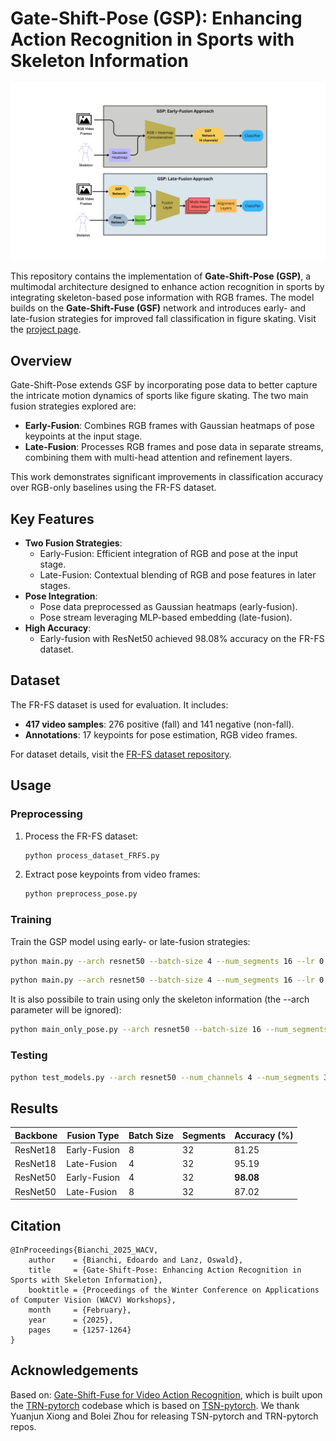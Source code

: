 
# Gate-Shift-Pose (GSP): Enhancing Action Recognition in Sports with Skeleton Information

![GSP Architecture](./img/GSF-Pose.png)

This repository contains the implementation of **Gate-Shift-Pose (GSP)**, a multimodal architecture designed to enhance action recognition in sports by integrating skeleton-based pose information with RGB frames. The model builds on the **Gate-Shift-Fuse (GSF)** network and introduces early- and late-fusion strategies for improved fall classification in figure skating. Visit the [project page](https://edowhite.github.io/Gate-Shift-Pose).

## Overview

Gate-Shift-Pose extends GSF by incorporating pose data to better capture the intricate motion dynamics of sports like figure skating. The two main fusion strategies explored are:

- **Early-Fusion**: Combines RGB frames with Gaussian heatmaps of pose keypoints at the input stage.
- **Late-Fusion**: Processes RGB frames and pose data in separate streams, combining them with multi-head attention and refinement layers.

This work demonstrates significant improvements in classification accuracy over RGB-only baselines using the FR-FS dataset.

## Key Features

- **Two Fusion Strategies**:
  - Early-Fusion: Efficient integration of RGB and pose at the input stage.
  - Late-Fusion: Contextual blending of RGB and pose features in later stages.
- **Pose Integration**:
  - Pose data preprocessed as Gaussian heatmaps (early-fusion).
  - Pose stream leveraging MLP-based embedding (late-fusion).
- **High Accuracy**:
  - Early-fusion with ResNet50 achieved 98.08% accuracy on the FR-FS dataset.

## Dataset

The FR-FS dataset is used for evaluation. It includes:

- **417 video samples**: 276 positive (fall) and 141 negative (non-fall).
- **Annotations**: 17 keypoints for pose estimation, RGB video frames.

For dataset details, visit the [FR-FS dataset repository](https://github.com/Shunli-Wang/TSA-Net).

## Usage

### Preprocessing

1. Process the FR-FS dataset:
   ```bash
   python process_dataset_FRFS.py
   ```

2. Extract pose keypoints from video frames:
   ```bash
   python preprocess_pose.py
   ```

### Training

Train the GSP model using early- or late-fusion strategies:
```bash
python main.py --arch resnet50 --batch-size 4 --num_segments 16 --lr 0.01 --epochs 120 --dropout 0.5 --weight-decay 5e-4 --warmup 10  --early_fusion_poses --num_channels 4 --gsf --gsf_ch_ratio 100 --dataset FRFS --dataset_path <dataset_path> --experiment_path <experiments path> --experiment_name <experiment name>
```

```bash
python main.py --arch resnet50 --batch-size 4 --num_segments 16 --lr 0.01 --epochs 120 --dropout 0.5 --weight-decay 5e-4 --warmup 10  --late_fusion_poses_attention --num_channels 3 --gsf --gsf_ch_ratio 100 --dataset FRFS --dataset_path <dataset_path> --experiment_path <experiments path> --experiment_name <experiment name>
```

It is also possibile to train using only the skeleton information (the --arch parameter will be ignored):
```bash
python main_only_pose.py --arch resnet50 --batch-size 16 --num_segments 16 --lr 0.001 --epochs 250 --dropout 0.5 --weight-decay 5e-4 --warmup 10  --num_channels 3 --gsf --gsf_ch_ratio 100 --dataset FRFS --dataset_path <dataset_path> --experiment_path <experiments path> --experiment_name <experiment name>
```

### Testing
```bash
python test_models.py --arch resnet50 --num_channels 4 --num_segments 32 --early_fusion_poses --num_clips 2 --test_crops 10 --gsf --gsf_ch_ratio 100 --dataset FRFS --dataset_path <dataset_path> --weights <path to pth.tar checkpoint> -j 8
```

## Results

| Backbone  | Fusion Type  | Batch Size | Segments | Accuracy (%) |
|-----------|--------------|------------|----------|--------------|
| ResNet18  | Early-Fusion | 8          | 32       | 81.25        |
| ResNet18  | Late-Fusion  | 4          | 32       | 95.19        |
| ResNet50  | Early-Fusion | 4          | 32       | **98.08**    |
| ResNet50  | Late-Fusion  | 8          | 32       | 87.02        |

## Citation
```
@InProceedings{Bianchi_2025_WACV,
    author    = {Bianchi, Edoardo and Lanz, Oswald},
    title     = {Gate-Shift-Pose: Enhancing Action Recognition in Sports with Skeleton Information},
    booktitle = {Proceedings of the Winter Conference on Applications of Computer Vision (WACV) Workshops},
    month     = {February},
    year      = {2025},
    pages     = {1257-1264}
}
```

## Acknowledgements
Based on: [Gate-Shift-Fuse for Video Action Recognition](https://arxiv.org/pdf/2203.08897.pdf), which is built upon the [TRN-pytorch](https://github.com/metalbubble/TRN-pytorch) codebase which is based on [TSN-pytorch](https://github.com/yjxiong/tsn-pytorch). We thank Yuanjun Xiong and Bolei Zhou for releasing TSN-pytorch and TRN-pytorch repos.
